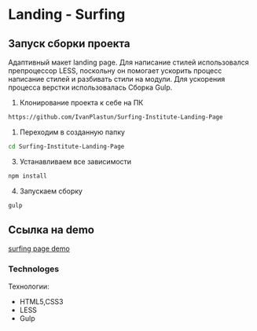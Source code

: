 ﻿# Landing - Surfing

## Запуск сборки проекта

Адаптивный макет landing page. Для написание стилей использовался препроцессор LESS, поскольну он помогает ускорить процесс написание стилей и разбивать стили на модули. Для ускорения процесса верстки использовалась Сборка Gulp.


1. Клонирование проекта к себе на ПК               
```sh
https://github.com/IvanPlastun/Surfing-Institute-Landing-Page
```

1. Переходим в созданную папку
```sh
cd Surfing-Institute-Landing-Page
```

3. Устанавливаем все зависимости
```sh
npm install
```

4. Запускаем сборку
```sh
gulp
```
## Ссылка на demo
[surfing page demo ](https://ivanplastun.github.io/Surfing-Institute-Landing-Page/app/index.html "demo")


### Technologes

Технологии:
* HTML5,CSS3
* LESS
* Gulp